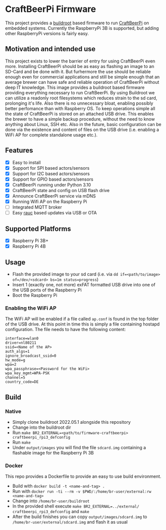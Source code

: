 # CraftBeerPi Firmware

This project provides a [buildroot](https://buildroot.org) based firmware to run
[CraftBeerPi](https://github.com/craftbeerpi/craftbeerpi4) on embedded systems. Currently
the RaspberryPi 3B is supported, but adding other RaspberryPi versions is fairly easy.

## Motivation and intended use

This project exists to lower the barrier of entry for using CraftBeerPi even more. Installing CraftBeerPi
should be as easy as flashing an image to an SD-Card and be done with it. But furhermore the use should
be reliable enough even for commercial applications and still be simple enough that an average brewer
can have safe and reliable operation of CraftBeerPi without deep IT knowledge.
This image provides a buildroot based firmware providing everything necessary to run CraftBeerPi. By using
Buildroot we can utilize a readonly root filesystems which reduces strain to the sd card, prolonging it's life.
Also there is no unnecessary bloat, enabling possibly better perfomance than with Raspberry OS.
To keep operations simple all the state of CraftBeerPi is stored on an attached USB drive. This enables the 
brewer to have a simple backup procedure, without the need to know anything about Linux, SSH etc.
Also in the future, basic configuration can be done via the existence and content of files on the USB drive
(i.e. enabling a WiFi AP for complete standalone usage etc.).

## Features

- [x] Easy to install 
- [x] Support for SPI based actors/sensors
- [x] Support for I2C based actors/sensors
- [x] Support for GPIO based actors/sensors
- [x] CraftBeerPi running under Python 3.10
- [x] CraftBeerPi state and config on USB flash drive
- [x] Announce CraftBeerPi service via mDNS 
- [x] Running Wifi AP on the Raspberry Pi
- [ ] Integrated MQTT broker
- [ ] Easy [rauc](https://rauc.io/) based updates via USB or OTA

## Supported Platforms

- [x] Raspberry Pi 3B+
- [x] Raspberry Pi 4B

## Usage

* Flash the provided image to your sd card (i.e. via `dd if=<path/to/image> of=/dev/<sdcard> bs=1m status=progress`)
* Insert 1 (exactly one, not more) exFAT formatted USB drive into one of the USB ports of the Raspberry Pi
* Boot the Raspberry Pi

### Enabling the WiFi AP

The WiFi AP will be enabled if a file called `ap.conf` is found in the top folder of the USB drive. At this point in
time this is simply a file containing hostapd configuration. The file needs to have the following content:

```
interface=wlan0
driver=nl80211
ssid=<Name of the AP>
auth_algs=1
ignore_broadcast_ssid=0
hw_mode=g
wpa=2
wpa_passphrase=<Password for the WiFi>
wpa_key_mgmt=WPA-PSK
channel=5
country_code=DE
```

## Build

### Native

* Simply clone buildroot 2022.05.1 alongside this repository
* Change into the buildroot dir
* Run `make BR2_EXTERNAL=<path/to/firmware-craftbeerpi> craftbeerpi_rpi3_defconfig`
* Run `make`
* Under `output/images` you will find the file `sdcard.img` containing a flashable image
  for the Raspberry Pi 3B

### Docker

This repo provides a Dockerfile to provide an easy to use build environment.

* Build with `docker build -t <name-and-tag> .`
* Run with `docker run -ti --rm -v $PWD/:/home/br-user/external:rw <name-and-tag>`
* Change into `/home/br-user/buildroot`
* In the provided shell execute `make BR2_EXTERNAL=../external/ craftbeerpi_rpi3_defconfig` and `make`
* After the build finishes you can copy `output/images/sdcard.img` to `/home/br-user/external/sdcard.img`
  and flash it as usual

